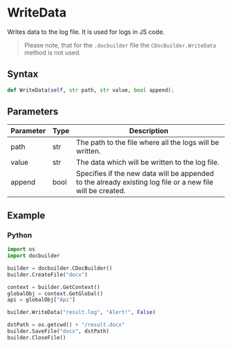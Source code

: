 # WriteData

Writes data to the log file. It is used for logs in JS code.

> Please note, that for the `.docbuilder` file the `CDocBuilder.WriteData` method is not used.

## Syntax

```py
def WriteData(self, str path, str value, bool append);
```

## Parameters

| Parameter | Type | Description                                                                                                |
| --------- | ---- | ---------------------------------------------------------------------------------------------------------- |
| path      | str  | The path to the file where all the logs will be written.                                                   |
| value     | str  | The data which will be written to the log file.                                                            |
| append    | bool | Specifies if the new data will be appended to the already existing log file or a new file will be created. |

## Example

### Python

``` py
import os
import docbuilder

builder = docbuilder.CDocBuilder()
builder.CreateFile("docx")

context = builder.GetContext()
globalObj = context.GetGlobal()
api = globalObj["Api"]

builder.WriteData("result.log", "Alert!", False)

dstPath = os.getcwd() + "/result.docx"
builder.SaveFile("docx", dstPath)
builder.CloseFile()
```
